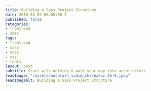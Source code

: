 ```yaml
---
title: Building a Sass Project Structure
date: 2016-04-02 00:05:00 Z
published: false
categories:
- front-end
- sass
tags:
- front-end
- sass
- scss
- css
- tools
layout: post
subtitle: Start with nothing & work your way into architecture
leadImage: "/assets/unsplash_vadim_sherbakov_26-9.jpeg"
leadImageAlt: Building a Sass Project Structure
---
```


